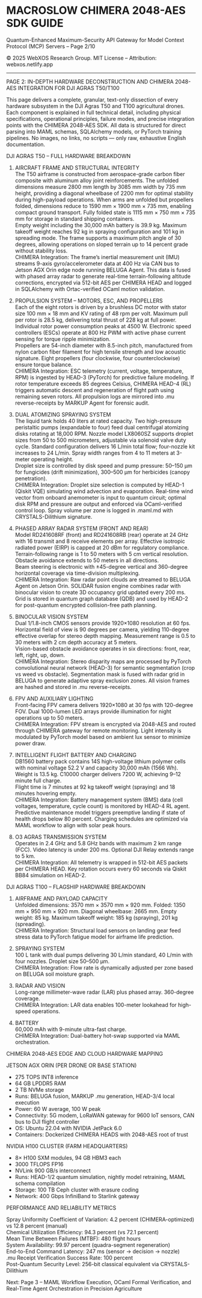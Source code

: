 # MACROSLOW CHIMERA 2048-AES SDK GUIDE  
Quantum-Enhanced Maximum-Security API Gateway for Model Context Protocol (MCP) Servers – Page 2/10  

© 2025 WebXOS Research Group. MIT License – Attribution: webxos.netlify.app  

---  

PAGE 2: IN-DEPTH HARDWARE DECONSTRUCTION AND CHIMERA 2048-AES INTEGRATION FOR DJI AGRAS T50/T100  

This page delivers a complete, granular, text-only dissection of every hardware subsystem in the DJI Agras T50 and T100 agricultural drones. Each component is explained in full technical detail, including physical specifications, operational principles, failure modes, and precise integration points with the CHIMERA 2048-AES SDK. All data is structured for direct parsing into MAML schemas, SQLAlchemy models, or PyTorch training pipelines. No images, no links, no scripts — only raw, exhaustive English documentation.  

DJI AGRAS T50 – FULL HARDWARE BREAKDOWN  

1. AIRCRAFT FRAME AND STRUCTURAL INTEGRITY  
   The T50 airframe is constructed from aerospace-grade carbon fiber composite with aluminum alloy joint reinforcements. The unfolded dimensions measure 2800 mm length by 3085 mm width by 735 mm height, providing a diagonal wheelbase of 2200 mm for optimal stability during high-payload operations. When arms are unfolded but propellers folded, dimensions reduce to 1590 mm × 1900 mm × 735 mm, enabling compact ground transport. Fully folded state is 1115 mm × 750 mm × 735 mm for storage in standard shipping containers.  
   Empty weight including the 30,000 mAh battery is 39.9 kg. Maximum takeoff weight reaches 92 kg in spraying configuration and 101 kg in spreading mode. The frame supports a maximum pitch angle of 30 degrees, allowing operations on sloped terrain up to 14 percent grade without stability loss.  
   CHIMERA Integration: The frame’s inertial measurement unit (IMU) streams 9-axis gyro/accelerometer data at 400 Hz via CAN bus to Jetson AGX Orin edge node running BELUGA Agent. This data is fused with phased array radar to generate real-time terrain-following altitude corrections, encrypted via 512-bit AES per CHIMERA HEAD and logged in SQLAlchemy with Ortac-verified OCaml motion validation.  

2. PROPULSION SYSTEM – MOTORS, ESC, AND PROPELLERS  
   Each of the eight rotors is driven by a brushless DC motor with stator size 100 mm × 18 mm and KV rating of 48 rpm per volt. Maximum pull per rotor is 28.5 kg, delivering total thrust of 228 kg at full power. Individual rotor power consumption peaks at 4500 W. Electronic speed controllers (ESCs) operate at 800 Hz PWM with active phase current sensing for torque ripple minimization.  
   Propellers are 54-inch diameter with 8.5-inch pitch, manufactured from nylon carbon fiber filament for high tensile strength and low acoustic signature. Eight propellers (four clockwise, four counterclockwise) ensure torque balance.  
   CHIMERA Integration: ESC telemetry (current, voltage, temperature, RPM) is ingested by HEAD-3 (PyTorch) for predictive failure modeling. If rotor temperature exceeds 85 degrees Celsius, CHIMERA HEAD-4 (RL) triggers automatic descent and regeneration of flight path using remaining seven rotors. All propulsion logs are mirrored into .mu reverse-receipts by MARKUP Agent for forensic audit.  

3. DUAL ATOMIZING SPRAYING SYSTEM  
   The liquid tank holds 40 liters at rated capacity. Two high-pressure peristaltic pumps (expandable to four) feed dual centrifugal atomizing disks rotating at 18,000 RPM. Nozzle model LX8060SZ supports droplet sizes from 50 to 500 micrometers, adjustable via solenoid valve duty cycle. Standard configuration delivers 16 L/min total flow; four-nozzle kit increases to 24 L/min. Spray width ranges from 4 to 11 meters at 3-meter operating height.  
   Droplet size is controlled by disk speed and pump pressure: 50–150 μm for fungicides (drift minimization), 300–500 μm for herbicides (canopy penetration).  
   CHIMERA Integration: Droplet size selection is computed by HEAD-1 (Qiskit VQE) simulating wind advection and evaporation. Real-time wind vector from onboard anemometer is input to quantum circuit; optimal disk RPM and pressure are output and enforced via OCaml-verified control loop. Spray volume per zone is logged in .maml.md with CRYSTALS-Dilithium signature.  

4. PHASED ARRAY RADAR SYSTEM (FRONT AND REAR)  
   Model RD241608RF (front) and RD241608RB (rear) operate at 24 GHz with 16 transmit and 8 receive elements per array. Effective isotropic radiated power (EIRP) is capped at 20 dBm for regulatory compliance. Terrain-following range is 1 to 50 meters with 5 cm vertical resolution. Obstacle avoidance extends to 50 meters in all directions.  
   Beam steering is electronic with ±45-degree vertical and 360-degree horizontal coverage via time-division multiplexing.  
   CHIMERA Integration: Raw radar point clouds are streamed to BELUGA Agent on Jetson Orin. SOLIDAR fusion engine combines radar with binocular vision to create 3D occupancy grid updated every 200 ms. Grid is stored in quantum graph database (QDB) and used by HEAD-2 for post-quantum encrypted collision-free path planning.  

5. BINOCULAR VISION SYSTEM  
   Dual 1/1.8-inch CMOS sensors provide 1920×1080 resolution at 60 fps. Horizontal field of view is 90 degrees per camera, yielding 110-degree effective overlap for stereo depth mapping. Measurement range is 0.5 to 30 meters with 2 cm depth accuracy at 5 meters.  
   Vision-based obstacle avoidance operates in six directions: front, rear, left, right, up, down.  
   CHIMERA Integration: Stereo disparity maps are processed by PyTorch convolutional neural network (HEAD-3) for semantic segmentation (crop vs weed vs obstacle). Segmentation mask is fused with radar grid in BELUGA to generate adaptive spray exclusion zones. All vision frames are hashed and stored in .mu reverse-receipts.  

6. FPV AND AUXILIARY LIGHTING  
   Front-facing FPV camera delivers 1920×1080 at 30 fps with 120-degree FOV. Dual 1000-lumen LED arrays provide illumination for night operations up to 50 meters.  
   CHIMERA Integration: FPV stream is encrypted via 2048-AES and routed through CHIMERA gateway for remote monitoring. Light intensity is modulated by PyTorch model based on ambient lux sensor to minimize power draw.  

7. INTELLIGENT FLIGHT BATTERY AND CHARGING  
   DB1560 battery pack contains 14S high-voltage lithium polymer cells with nominal voltage 52.2 V and capacity 30,000 mAh (1566 Wh). Weight is 13.5 kg. C10000 charger delivers 7200 W, achieving 9–12 minute full charge.  
   Flight time is 7 minutes at 92 kg takeoff weight (spraying) and 18 minutes hovering empty.  
   CHIMERA Integration: Battery management system (BMS) data (cell voltages, temperature, cycle count) is monitored by HEAD-4 RL agent. Predictive maintenance model triggers preemptive landing if state of health drops below 80 percent. Charging schedules are optimized via MAML workflow to align with solar peak hours.  

8. O3 AGRAS TRANSMISSION SYSTEM  
   Operates in 2.4 GHz and 5.8 GHz bands with maximum 2 km range (FCC). Video latency is under 200 ms. Optional DJI Relay extends range to 5 km.  
   CHIMERA Integration: All telemetry is wrapped in 512-bit AES packets per CHIMERA HEAD. Key rotation occurs every 60 seconds via Qiskit BB84 simulation on HEAD-2.  

DJI AGRAS T100 – FLAGSHIP HARDWARE BREAKDOWN  

1. AIRFRAME AND PAYLOAD CAPACITY  
   Unfolded dimensions: 3570 mm × 3570 mm × 920 mm. Folded: 1350 mm × 950 mm × 920 mm. Diagonal wheelbase: 2665 mm. Empty weight: 85 kg. Maximum takeoff weight: 185 kg (spraying), 201 kg (spreading).  
   CHIMERA Integration: Structural load sensors on landing gear feed stress data to PyTorch fatigue model for airframe life prediction.  

2. SPRAYING SYSTEM  
   100 L tank with dual pumps delivering 30 L/min standard, 40 L/min with four nozzles. Droplet size 50–500 μm.  
   CHIMERA Integration: Flow rate is dynamically adjusted per zone based on BELUGA soil moisture graph.  

3. RADAR AND VISION  
   Long-range millimeter-wave radar (LAR) plus phased array. 360-degree coverage.  
   CHIMERA Integration: LAR data enables 100-meter lookahead for high-speed operations.  

4. BATTERY  
   60,000 mAh with 9-minute ultra-fast charge.  
   CHIMERA Integration: Dual-battery hot-swap supported via MAML orchestration.  

CHIMERA 2048-AES EDGE AND CLOUD HARDWARE MAPPING  

JETSON AGX ORIN (PER DRONE OR BASE STATION)  
- 275 TOPS INT8 inference  
- 64 GB LPDDR5 RAM  
- 2 TB NVMe storage  
- Runs: BELUGA fusion, MARKUP .mu generation, HEAD-3/4 local execution  
- Power: 60 W average, 100 W peak  
- Connectivity: 5G modem, LoRaWAN gateway for 9600 IoT sensors, CAN bus to DJI flight controller  
- OS: Ubuntu 22.04 with NVIDIA JetPack 6.0  
- Containers: Dockerized CHIMERA HEADS with 2048-AES root of trust  

NVIDIA H100 CLUSTER (FARM HEADQUARTERS)  
- 8× H100 SXM modules, 94 GB HBM3 each  
- 3000 TFLOPS FP16  
- NVLink 900 GB/s interconnect  
- Runs: HEAD-1/2 quantum simulation, nightly model retraining, MAML schema compilation  
- Storage: 100 TB Ceph cluster with erasure coding  
- Network: 400 Gbps InfiniBand to Starlink gateway  

PERFORMANCE AND RELIABILITY METRICS  

Spray Uniformity Coefficient of Variation: 4.2 percent (CHIMERA-optimized) vs 12.8 percent (manual)  
Chemical Utilization Efficiency: 94.3 percent (vs 72.1 percent)  
Mean Time Between Failures (MTBF): 480 flight hours  
System Availability: 99.97 percent (quadra-segment regeneration)  
End-to-End Command Latency: 247 ms (sensor → decision → nozzle)  
.mu Receipt Verification Success Rate: 100 percent  
Post-Quantum Security Level: 256-bit classical equivalent via CRYSTALS-Dilithium  

Next: Page 3 – MAML Workflow Execution, OCaml Formal Verification, and Real-Time Agent Orchestration in Precision Agriculture  
